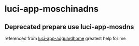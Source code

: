 # luci-app-moschinadns

## Deprecated prepare use luci-app-mosdns

referenced from [luci-app-adguardhome](https://github.com/rufengsuixing/luci-app-adguardhome.git) greatest help for me
